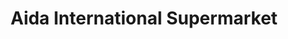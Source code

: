 ---
title: "Aida International Supermarket"
url: /london/aida-international-supermarket/
shop: convenience
---